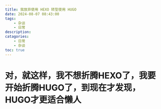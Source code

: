 ```yaml
---
title: 我放弃使用 HEXO 转型使用 HUGO
date: 2024-08-07 08:43:00
tags:
    - 杂谈
    - 日常
description: 
catagories: 
    - 日常
    - 杂谈
toc: true
---
```


# 对，就这样，我不想折腾HEXO了，我要开始折腾HUGO了，到现在才发现，HUGO才更适合懒人